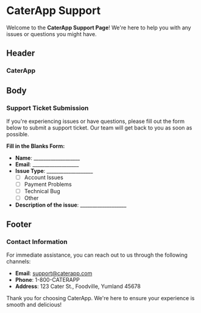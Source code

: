 # CaterApp Support

Welcome to the **CaterApp Support Page**! We're here to help you with any issues or questions you might have.

## Header

### CaterApp

## Body

### Support Ticket Submission

If you're experiencing issues or have questions, please fill out the form below to submit a support ticket. Our team will get back to you as soon as possible.

**Fill in the Blanks Form:**

- **Name**: ___________________
- **Email**: ___________________
- **Issue Type**: ___________________
  - [ ] Account Issues
  - [ ] Payment Problems
  - [ ] Technical Bug
  - [ ] Other
- **Description of the issue**: ___________________

## Footer

### Contact Information

For immediate assistance, you can reach out to us through the following channels:

- **Email**: support@caterapp.com
- **Phone**: 1-800-CATERAPP
- **Address**: 123 Cater St., Foodville, Yumland 45678

Thank you for choosing CaterApp. We're here to ensure your experience is smooth and delicious!



